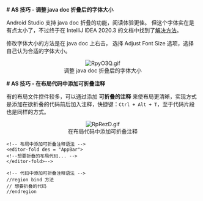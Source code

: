 **# AS 技巧 - 调整 java doc 折叠后的字体大小**

Android Studio 支持 java doc 折叠的功能，阅读体验更佳。 但这个字体实在是有点太小了，不过终于在 IntelliJ IDEA 2020.3 的文档中找到了[解决方法](https://www.jetbrains.com/help/idea/working-with-code-documentation.html)。

修改字体大小的方法是在 java doc 上右击， 选择 Adjust Font Size 选项，选择自己认为合适的字体大小。

<center>
<img src="https://z3.ax1x.com/2021/06/18/RpyO3Q.gif" alt="RpyO3Q.gif" border="0" />
<div>调整 java doc 折叠后的字体大小</div>
</center>


**# AS 技巧 - 在布局代码中添加可折叠注释** 

有的布局文件控件较多，可以通过添加 **可折叠的注释** 来使布局更清晰，实现方式是添加在欲折叠的代码前后加入注释，快捷键：`Ctrl + Alt + T`，至于代码片段也是同样的方式。

<center>
<img src="https://z3.ax1x.com/2021/06/18/RpRezD.gif" alt="RpRezD.gif" border="0" />
<div>在布局代码中添加可折叠注释</div>
</center>


```
<!-- 布局中添加可折叠注释语法 -->
<editor-fold des = "AppBar">
<!--想要折叠的布局代码... --> 
</editor-fold>--> 

<!-- 代码中添加可折叠注释语法 -->
//region bind 方法
// 想要折叠的代码
//endregion
```

